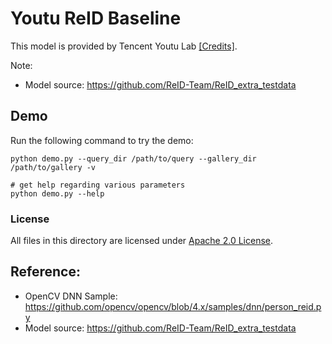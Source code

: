 # Youtu ReID Baseline

This model is provided by Tencent Youtu Lab [[Credits]](https://github.com/opencv/opencv/blob/394e640909d5d8edf9c1f578f8216d513373698c/samples/dnn/person_reid.py#L6-L11).

Note:

- Model source: https://github.com/ReID-Team/ReID_extra_testdata

## Demo

Run the following command to try the demo:

```shell
python demo.py --query_dir /path/to/query --gallery_dir /path/to/gallery -v

# get help regarding various parameters
python demo.py --help
```

### License

All files in this directory are licensed under [Apache 2.0 License](./LICENSE).

## Reference:

- OpenCV DNN Sample: https://github.com/opencv/opencv/blob/4.x/samples/dnn/person_reid.py
- Model source: https://github.com/ReID-Team/ReID_extra_testdata
